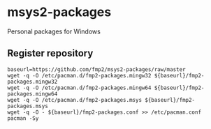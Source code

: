 # msys2-packages
Personal packages for Windows

## Register repository
```shell
baseurl=https://github.com/fmp2/msys2-packages/raw/master
wget -q -O /etc/pacman.d/fmp2-packages.mingw32 ${baseurl}/fmp2-packages.mingw32
wget -q -O /etc/pacman.d/fmp2-packages.mingw64 ${baseurl}/fmp2-packages.mingw64
wget -q -O /etc/pacman.d/fmp2-packages.msys ${baseurl}/fmp2-packages.msys
wget -q -O - ${baseurl}/fmp2-packages.conf >> /etc/pacman.conf
pacman -Sy
```
